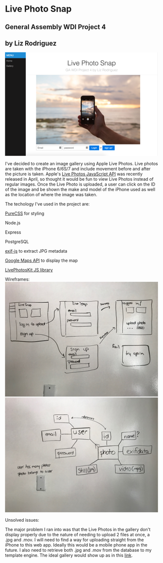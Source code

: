 # Live Photo Snap
## General Assembly WDI Project 4 
## by Liz Rodriguez
![project4](https://github.com/lizrodriguez/livephotosnap/blob/master/public/images/LIvePhotoSnapCover.png)

I've decided to create an image gallery using Apple Live Photos. Live photos are taken with the iPhone 6/6S/7 and include movement before and after the picture is taken. Apple's [Live Photos JavaScript API](https://developer.apple.com/live-photos/) was recently released in April, so thought it would be fun to view Live Photos instead of regular images. Once the Live Photo is uploaded, a user can click on the ID of the image and be shown the make and model of the iPhone used as well as the location of where the image was taken.

The techology I've used in the project are:

[PureCSS](https://purecss.io/) for styling

Node.js

Express

PostgreSQL

[exif-js](https://www.npmjs.com/package/exif-js) to extract JPG metadata

[Google Maps API](https://developers.google.com/maps/) to display the map

[LivePhotosKit JS library]((https://developer.apple.com/live-photos/))

Wireframes:
![wireframe](https://github.com/lizrodriguez/livephotosnap/blob/master/public/images/wireframe.JPG)
![erd](https://github.com/lizrodriguez/livephotosnap/blob/master/public/images/erd.JPG)


Unsolved issues:

The major problem I ran into was that the Live Photos in the gallery don't display properly due to the nature of needing to upload 2 files at once, a .jpg and .mov. I will need to find a way for uploading straight from the iPhone to this web app. Ideally this would be a mobile phone app in the future. I also need to retrieve both .jpg and .mov from the database to my template engine. The ideal gallery would show up as in this [link](http://livephotosnap.herokuapp.com/gallery/goal).
